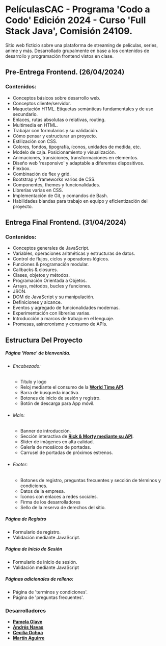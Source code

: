 # PelículasCAC - Programa 'Codo a Codo' Edición 2024 - Curso 'Full Stack Java', Comisión 24109.

Sitio web ficticio sobre una plataforma de streaming de películas, series, anime y más. Desarrollado grupalmente en base a los contenidos de desarrollo y programación frontend vistos en clase.

## Pre-Entrega Frontend. (26/04/2024)

### Contenidos:

- Conceptos básicos sobre desarrollo web.
- Conceptos cliente/servidor.
- Maquetación HTML. Etiquetas semánticas fundamentales y de uso secundario.
- Enlaces, rutas absolutas o relativas, routing.
- Multimedia en HTML.
- Trabajar con formularios y su validación.
- Cómo pensar y estructurar un proyecto.
- Estilización con CSS.
- Colores, fondos, tipografía, íconos, unidades de medida, etc.
- Modelo de caja. Posicionamiento y visualización.
- Animaciones, transiciones, transformaciones en elementos.
- Diseño web 'responsivo' y adaptable a diferentes dispositivos.
- Flexbox.
- Combinación de flex y grid.
- Bootstrap y frameworks varios de CSS.
- Componentes, themes y funcionalidades.
- Librerías varias en CSS.
- Implementación de Git, y comandos de Bash.
- Habilidades blandas para trabajo en equipo y eficientización del proyecto.

## Entrega Final Frontend. (31/04/2024)

### Contenidos:

- Conceptos generales de JavaScript.
- Variables, operaciones aritméticas y estructuras de datos.
- Control de flujos, ciclos y operadores lógicos.
- Funciones & programación modular.
- Callbacks & closures.
- Clases, objetos y métodos.
- Programación Orientada a Objetos.
- Arrays, métodos, bucles y funciones.
- JSON.
- DOM de JavaScript y su manipulación.
- Definiciones y alcance.
- Eventos y agregado de funcionalidades modernas.
- Experimentación con librerías varias.
- Introducción a marcos de trabajo en el lenguaje.
- Promesas, asincronismo y consumo de APIs.

## Estructura Del Proyecto

##### Página 'Home' de bienvenida.
  - ###### Encabezado:
    - Título y logo
    - Reloj mediante el consumo de la **[World Time API](https://worldtimeapi.org/)**.
    - Barra de busqueda inactiva.
    - Botones de inicio de sesión y registro.
    - Botón de descarga para App móvil.
  - ###### Main:
    - Banner de introducción.
    - Sección interactiva de **[Rick & Morty mediante su API](https://rickandmortyapi.com/)**.
    - Slider de imágenes en alta calidad.
    - Galería de mosáicos de portadas.
    - Carrusel de portadas de próximos estrenos.
  - ###### Footer:
    - Botones de registro, preguntas frecuentes y sección de términos y condiciones.
    - Datos de la empresa.
    - Íconos con enlaces a redes sociales.
    - Firma de los desarrolladores
    - Sello de la reserva de derechos del sitio.

##### Página de Registro
  - Formulario de registro.
  - Validación mediante JavaScript.

##### Página de Inicio de Sesión
  - Formulario de inicio de sesión.
  - Validación mediante JavaScript

##### Páginas adicionales de relleno:
  - Página de 'terminos y condiciones'.
  - Página de 'preguntas frecuentes'.

### Desarrolladores

- **[Pamela Olave](https://github.com/Akhemy)**
- **[Andrés Navas](https://github.com/k3mpachi)**
- **[Cecilia Ochoa](https://github.com/cecilia240)**
- **[Martín Aguirre](https://github.com/MartinXCVI/)**